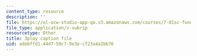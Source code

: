 ```yaml
---
content_type: resource
description: ''
file: https://ol-ocw-studio-app-qa.s3.amazonaws.com/courses/7-01sc-fundamentals-of-biology-fall-2011/adebffd144d759c79e3ecf23a4a2bb76_Rn9zldxtZko.vtt
file_type: application/x-subrip
resourcetype: Other
title: 3play caption file
uid: adebffd1-44d7-59c7-9e3e-cf23a4a2bb76
---
```

